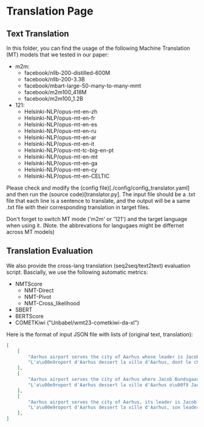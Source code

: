 # Translation Page


## Text Translation
In this folder, you can find the usage of the following Machine Translation (MT) models that we tested in our paper:
- m2m:
    - facebook/nllb-200-distilled-600M
    - facebook/nllb-200-3.3B
    - facebook/mbart-large-50-many-to-many-mmt
    - facebook/m2m100_418M
    - facebook/m2m100_1.2B
- 121:
    - Helsinki-NLP/opus-mt-en-zh
    - Helsinki-NLP/opus-mt-en-fr
    - Helsinki-NLP/opus-mt-en-es
    - Helsinki-NLP/opus-mt-en-ru
    - Helsinki-NLP/opus-mt-en-ar
    - Helsinki-NLP/opus-mt-en-it
    - Helsinki-NLP/opus-mt-tc-big-en-pt
    - Helsinki-NLP/opus-mt-en-mt
    - Helsinki-NLP/opus-mt-en-ga
    - Helsinki-NLP/opus-mt-en-cy
    - Helsinki-NLP/opus-mt-en-CELTIC

Please check and modify the (config file)[./config/config_translator.yaml] and then run the (source code)[translator.py]. 
The input file should be a .txt file that each line is a sentence to translate, and the output will be a same .txt file with their corresponding translation in target files.

Don't forget to switch MT mode ('m2m' or '121') and the target language when using it. (Note. the abbrevations for langugaes might be differnet across MT models)

## Translation Evaluation
We also provide the cross-lang translation (seq2seq/text2text) evaluation script. Bascially, we use the following automatic metrics:
- NMTScore
    - NMT-Direct
    - NMT-Pivot
    - NMT-Cross_likelihood
- SBERT
- BERTScore
- COMETKiwi ("Unbabel/wmt23-cometkiwi-da-xl")

Here is the format of input JSON file with lists of (original text, translation):
```json
[
    [
        "Aarhus airport serves the city of Aarhus whose leader is Jacob Bundsgaard.",
        "L'a\u00e9roport d'Aarhus dessert la ville d'Aarhus, dont le chef est Jacob Bundsgaard."
    ],
    [
        "Aarhus airport serves the city of Aarhus where Jacob Bundsgaard is a leader.",
        "L'a\u00e9roport d'Aarhus dessert la ville d'Aarhus o\u00f9 Jacob Bundsgaard est un leader."
    ],
    [
        "Aarhus airport serves the city of Aarhus, its leader is Jacob Bundsgaard.",
        "L'a\u00e9roport d'Aarhus dessert la ville d'Aarhus, son leader est Jacob Bundsgaard."
    ],
]
```



